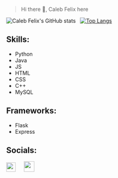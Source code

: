 > Hi there 👋, Caleb Felix here


 ![Caleb Felix's GitHub stats](https://github-readme-stats.vercel.app/api?username=calebfelix&show_icons=true&theme=react) &nbsp;
 [![Top Langs](https://github-readme-stats.vercel.app/api/top-langs/?username=calebfelix)](https://github.com/anuraghazra/github-readme-stats)


 ## Skills:
+ Python 
+ Java 
+ JS 
+ HTML 
+ CSS 
+ C++
+ MySQL

 ## Frameworks:
+ Flask 
+ Express

<!--
> ## Socials:

[<img src=http://i.imgur.com/0o48UoR.png alt='github' height='26'><b> GitHub</b>](https://github.com/https://github.com/calebfelix)  [<img src='https://cdn.jsdelivr.net/npm/simple-icons@3.0.1/icons/instagram.svg' alt='instagram' height='17'><b> Instagram</b>](https://www.instagram.com/cat10nn/)  [<img src='https://cdn.jsdelivr.net/npm/simple-icons@3.0.1/icons/icloud.svg' alt='website' height='20'> <b> Website</b>](https://calebfelix.github.io/)  

-->
 ## Socials:
[<img height='25' src="https://img.shields.io/badge/Instagram-E4405F?style=for-the-badge&logo=instagram&logoColor=white">](https://www.instagram.com/cat10nn/) &emsp;
[<img height='28' src="https://img.shields.io/badge/GitHub-100000?style=for-the-badge&logo=github&logoColor=white">](https://github.com/https://github.com/calebfelix)

